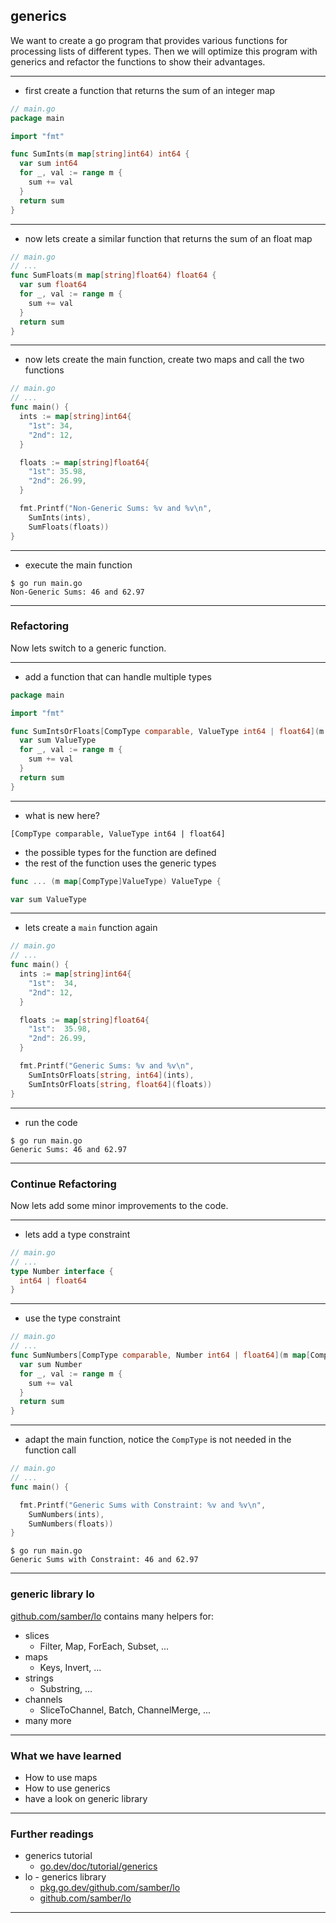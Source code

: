 ## generics

We want to create a go program that provides various functions for processing lists of different types.
Then we will optimize this program with generics and refactor the functions to show their advantages.

----

* first create a function that returns the sum of an integer map

```go
// main.go
package main

import "fmt"

func SumInts(m map[string]int64) int64 {
  var sum int64
  for _, val := range m {
    sum += val
  }
  return sum
}

```

----

* now lets create a similar function that returns the sum of an float map

```go
// main.go
// ...
func SumFloats(m map[string]float64) float64 {
  var sum float64
  for _, val := range m {
    sum += val
  }
  return sum
}
```

----

* now lets create the main function, create two maps and call the two functions

```go
// main.go
// ...
func main() {
  ints := map[string]int64{
    "1st": 34,
    "2nd": 12,
  }

  floats := map[string]float64{
    "1st": 35.98,
	"2nd": 26.99,
  }

  fmt.Printf("Non-Generic Sums: %v and %v\n",
    SumInts(ints),
    SumFloats(floats))
}
```

----

* execute the main function

```shell
$ go run main.go
Non-Generic Sums: 46 and 62.97
```

----

### Refactoring
Now lets switch to a generic function.

----

* add a function that can handle multiple types

```go
package main

import "fmt"

func SumIntsOrFloats[CompType comparable, ValueType int64 | float64](m map[CompType]ValueType) ValueType {
  var sum ValueType
  for _, val := range m {
    sum += val
  }
  return sum
}
```

----

* what is new here?
```
[CompType comparable, ValueType int64 | float64]
```
* the possible types for the function are defined
* the rest of the function uses the generic types
```go
func ... (m map[CompType]ValueType) ValueType {
```
```go
var sum ValueType
```

----

* lets create a `main` function again

```go
// main.go
// ...
func main() {
  ints := map[string]int64{
    "1st":  34,
	"2nd": 12,
  }

  floats := map[string]float64{
    "1st":  35.98,
	"2nd": 26.99,
  }

  fmt.Printf("Generic Sums: %v and %v\n",
    SumIntsOrFloats[string, int64](ints),
    SumIntsOrFloats[string, float64](floats))
}
```

----

* run the code

```shell
$ go run main.go
Generic Sums: 46 and 62.97
```

----

### Continue Refactoring
Now lets add some minor improvements to the code.

----

* lets add a type constraint

```go
// main.go
// ...
type Number interface {
  int64 | float64
}
```

----

* use the type constraint

```go
// main.go
// ...
func SumNumbers[CompType comparable, Number int64 | float64](m map[CompType]Number) Number {
  var sum Number
  for _, val := range m {
    sum += val
  }
  return sum
}
```

----

* adapt the main function, notice the `CompType` is not needed in the function call

```go
// main.go
// ...
func main() {

  fmt.Printf("Generic Sums with Constraint: %v and %v\n",
    SumNumbers(ints),
    SumNumbers(floats))
}
```

```shell
$ go run main.go
Generic Sums with Constraint: 46 and 62.97
```

----

### generic library lo
[github.com/samber/lo](https://github.com/samber/lo) contains many helpers for:
* slices
  * Filter, Map, ForEach, Subset, ...
* maps
  * Keys, Invert, ...
* strings
  * Substring, ...
* channels
  * SliceToChannel, Batch, ChannelMerge, ...
* many more
  

----

### What we have learned
* How to use maps
* How to use generics
* have a look on generic library

----
### Further readings
* generics tutorial
  * [go.dev/doc/tutorial/generics](https://go.dev/doc/tutorial/generics)
* lo - generics library
  * [pkg.go.dev/github.com/samber/lo](https://pkg.go.dev/github.com/samber/lo)
  * [github.com/samber/lo](https://github.com/samber/lo)

----

